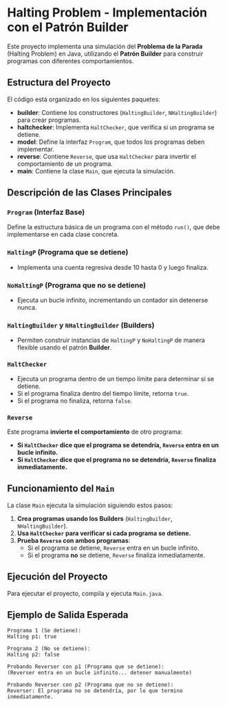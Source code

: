 # Halting Problem - Implementación con el Patrón Builder

Este proyecto implementa una simulación del **Problema de la Parada** (Halting Problem) en Java, utilizando el **Patrón Builder** para construir programas con diferentes comportamientos.

## Estructura del Proyecto

El código está organizado en los siguientes paquetes:

- **builder**: Contiene los constructores (`HaltingBuilder`, `NHaltingBuilder`) para crear programas.
- **haltchecker**: Implementa `HaltChecker`, que verifica si un programa se detiene.
- **model**: Define la interfaz `Program`, que todos los programas deben implementar.
- **reverse**: Contiene `Reverse`, que usa `HaltChecker` para invertir el comportamiento de un programa.
- **main**: Contiene la clase `Main`, que ejecuta la simulación.

## Descripción de las Clases Principales

### `Program` (Interfaz Base)

Define la estructura básica de un programa con el método `run()`, que debe implementarse en cada clase concreta.

### `HaltingP` (Programa que se detiene)

- Implementa una cuenta regresiva desde 10 hasta 0 y luego finaliza.

### `NoHaltingP` (Programa que **no** se detiene)

- Ejecuta un bucle infinito, incrementando un contador sin detenerse nunca.

### `HaltingBuilder` y `NHaltingBuilder` (Builders)

- Permiten construir instancias de `HaltingP` y `NoHaltingP` de manera flexible usando el patrón **Builder**.

### `HaltChecker`

- Ejecuta un programa dentro de un tiempo límite para determinar si se detiene.
- Si el programa finaliza dentro del tiempo límite, retorna `true`.
- Si el programa no finaliza, retorna `false`.

### `Reverse`

Este programa **invierte el comportamiento** de otro programa:

- **Si `HaltChecker` dice que el programa se detendría, `Reverse` entra en un bucle infinito.**
- **Si `HaltChecker` dice que el programa no se detendría, `Reverse` finaliza inmediatamente.**

## Funcionamiento del `Main`

La clase `Main` ejecuta la simulación siguiendo estos pasos:

1. **Crea programas usando los Builders** (`HaltingBuilder`, `NHaltingBuilder`).
2. **Usa `HaltChecker` para verificar si cada programa se detiene.**
3. **Prueba `Reverse` con ambos programas**:
    - Si el programa se detiene, `Reverse` entra en un bucle infinito.
    - Si el programa **no** se detiene, `Reverse` finaliza inmediatamente.

## Ejecución del Proyecto

Para ejecutar el proyecto, compila y ejecuta `Main.java`.

## Ejemplo de Salida Esperada

```
Programa 1 (Se detiene):
Halting p1: true

Programa 2 (No se detiene):
Halting p2: false

Probando Reverser con p1 (Programa que se detiene):
(Reverser entra en un bucle infinito... detener manualmente)

Probando Reverser con p2 (Programa que no se detiene):
Reverser: El programa no se detendría, por lo que termino inmediatamente.
```
